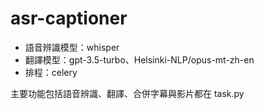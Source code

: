 # asr-captioner

- 語音辨識模型：whisper
- 翻譯模型：gpt-3.5-turbo、Helsinki-NLP/opus-mt-zh-en
- 排程：celery

主要功能包括語音辨識、翻譯、合併字幕與影片都在 task.py
